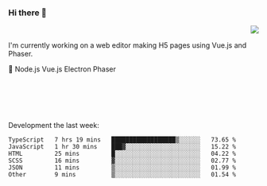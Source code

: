 ### Hi there 👋

<img align="right" src="https://github-readme-stats.vercel.app/api?username=jasonpanggo"/>

<br>
<p align="left">
I'm currently working on a web editor making H5 pages using Vue.js and Phaser.
</p>
<p align="left">
📖 Node.js Vue.js Electron Phaser
</p>
<br>
<br>
<br>
<br>

Development the last week:
<!--START_SECTION:waka-->

```text
TypeScript   7 hrs 19 mins   ██████████████████▒░░░░░░   73.65 %
JavaScript   1 hr 30 mins    ███▓░░░░░░░░░░░░░░░░░░░░░   15.22 %
HTML         25 mins         █░░░░░░░░░░░░░░░░░░░░░░░░   04.22 %
SCSS         16 mins         ▓░░░░░░░░░░░░░░░░░░░░░░░░   02.77 %
JSON         11 mins         ▒░░░░░░░░░░░░░░░░░░░░░░░░   01.99 %
Other        9 mins          ▒░░░░░░░░░░░░░░░░░░░░░░░░   01.54 %
```

<!--END_SECTION:waka-->

<!--
**JASONPANGGO/jasonpanggo** is a ✨ _special_ ✨ repository because its `README.md` (this file) appears on your GitHub profile.

Here are some ideas to get you started:

- 🔭 I’m currently working on ...
- 🌱 I’m currently learning ...
- 👯 I’m looking to collaborate on ...
- 🤔 I’m looking for help with ...
- 💬 Ask me about ...
- 📫 How to reach me: ...
- 😄 Pronouns: ...
- ⚡ Fun fact: ...
-->
